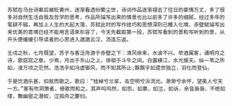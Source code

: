     苏轼在乌台诗案后被贬黄州，逐渐看透纷繁尘世，诗词作品逐渐褪去了往日的豪情万丈，多了很多对自然生活自我及哲学的思考，作品所描写出来的情景也比以前多了许多的细腻，经过多年的笔耕不辍，再加上人生的大起大落，苏轼此时的写作技巧和思想深刻已臻入化境，赤壁赋描写出来优美的意境已经不能用言语来形容了，今天先截取第一段，苏轼写看到的景和写听到的景，从开头便缓缓引导读者的心思进入邈邈云汉，流连忘返。
    
    壬戌之秋，七月既望，苏子与客泛舟游于赤壁之下：清风徐来，水波不兴。举酒属客，诵明月之诗，歌窈窕之章。少焉，月出于东山之上，徘徊于斗牛之间。白露横江，水光接天。纵一苇之所如，凌万顷之茫然。浩浩乎如冯虚御风，而不知其所止;飘飘乎如遗世独立，羽化而登仙。

    于是饮酒乐甚，扣舷而歌之。歌曰：“桂棹兮兰桨，击空明兮泝流光。渺渺兮余怀，望美人兮天一方。”客有吹洞箫者，倚歌而和之。其声呜呜然，如怨，如慕，如泣，如诉，余音袅袅，不绝如缕，舞幽壑之潜蛟，泣孤舟之嫠妇。
